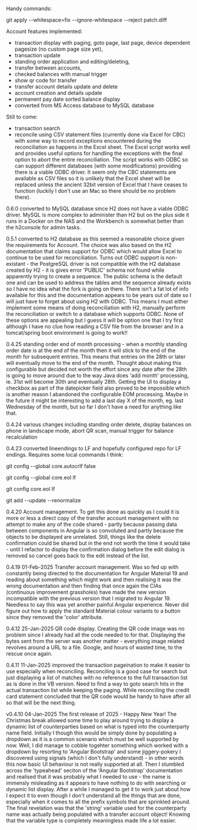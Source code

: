 Handy commands:

git apply --whitespace=fix --ignore-whitespace --reject patch.diff

Account features implemented: 
   - transaction display with paging, goto page, last page, device dependent pagesize (no custom page size yet),
   - transaction update 
   - standing order application and editing/deleting,
   - transfer between accounts,
   - checked balances with manual trigger
   - show qr code for transfer
   - transfer account details update and delete
   - account creation and details update
   - permanent pay date sorted balance display
   - converted from MS Access database to MySQL database

Still to come:
  - transaction search
  - reconcile using CSV statement files (currently done via Excel for CBC) with some way to record exceptions encountered during the reconciliation as happens in the Excel sheet. The Excel script works well and provides useful options for handling the exceptions with the final option to abort the entire reconciliation. The script works with ODBC so can support different databases (with some modifications) providing there is a viable ODBC driver. It seem only the CBC statements are available as CSV files so it is unlikely that the Excel sheet will be replaced unless the ancient 32bit version of Excel that I have ceases to function (luckily I don't use an Mac so there should be no problem there).  

0.6.0 converted to MySQL database since H2 does not have a viable ODBC driver. MySQL is more complex to administer than H2 
but on the plus side it runs in a Docker on the NAS and the Workbench is somewhat better than the h2console for admin tasks.

0.5.1 converted to H2 database as this seemed a reasonable choice given the requirements for Account. The choice
was also based on the H2 documentation that claims support for ODBC which would allow Excel to continue to be used for reconciliation. 
Turns out ODBC support is non-existant - the PostgreSQL driver is not compatible with the H2 database created by H2 - it is 
gives error 'PUBLIC' schema not found while apparently trying to create a sequence. The public schema is the default one and can be
used to address the tables amd the sequence already exists so I have no idea what the fork is going on there. There isn't a fat lot of
info available for this and the documentation appears to be years out of date so I will just have to forget about using H2 with ODBC.
This means I must either implement some means of doing reconciliation with H2, manually perform the reconciliation or switch to a database
which supports ODBC. None of these options are appealing but I guess it will be option one that I try first although I have no clue
how reading a CSV file from the browser and in a tomcat/spring boot environment is going to work!! 

0.4.25 standing order end of month processing - when a monthly standing order date is at the end of the month then it will stick to the end of the month for subsequent entries. This means that entries on the 28th or later will eventually move to the end of the month. Thought about making this configurable but decided not worth the effort since any date after the 28th is going to move around due to the way Java does 'add month' processing, ie. 31st will become 30th and eventually 28th. Getting the UI to display a checkbox as part of the datepicker field also proved to be impossible which is another reason I abandoned the configurable EOM processing. Maybe in the future it might be interesting to add a last day X of the month, eg. last Wednesday of the month, but so far I don't have a need for anything like that.

0.4.24 various changes including standing order delete, display balances on phone in landscape mode, abort QR scan, manual trigger for balance recalculation
    
0.4.23 converted lineendings to LF and hopefully configured repo for LF endings. Requires some
local commands I think:

git config --global core.autocrlf false

git config --global core.eol lf

git config core.eol lf

git add --update --renormalize

0.4.20 Account management. To get this done as quickly as I could it is more or less a direct copy of the 
transfer account management with no attempt to make any of the code shared - partly because passing data between components 
in Angular is so convoluted and partly because the objects to be displayed are unrelated. Still, things like the delete 
confirmation could be shared but in the end not worth the time it would take - until I refactor to display the confirmation
dialog before the edit dialog is removed so cancel goes back to the edit instead of the list. 

0.4.19 01-Feb-2025 Transfer account management. Was so fed up with constantly being directed to the documentation for 
Angular Material 19 and reading about something which might work and then realising it was the wrong documentation and then
finding that once again the CIAs (continuous improvement grassholes) have made the new version incompatible with the 
previous version that I migrated to Angular 19. Needless to say this was yet another painful Angular experience. 
Never did figure out how to apply the standard Material colour variants to a button since they removed the 'color' attribute.

0.4.12 25-Jan-2025 QR code display. Creating the QR code image was no problem since I already
had all the code needed to for that. Displaying the bytes sent from the server was another matter - everything image related 
revolves around a URL to a file. Google, and hours of wasted time, to the rescue once again.

0.4.11 11-Jan-2025 improved the transaction pageination to make it easier to use especially when reconciling. Reconciling
is a good case for search but just displaying a list of matches with no reference to the full transaction list as is done 
in the VB version. Need to find a way to goto search hits in the actual transaction list while keeping the paging.
While reconciling the credit card statement concluded that the QR code would be handy to have after all so that will be 
the next thing.

v0.4.10 04-Jan-2025 The first release of 2025 - Happy New Year! The Christmas break allowed some time to play around trying 
to display a dynamic list of counterparties based on what is typed into the counterparty name field. Initially I though this
would be simply done by populating a dropdown as it is a common scenario which must be well supported by now. Well, I did manage to 
cobble togehter something which worked with a dropdown by resorting to 'Angular Bootstrap' and some jiggery-pokery I discovered
using signals (which I don't fully understand) - in other words this now basic UI behaviour is not really supported at all. Then I 
stumbled across the 'typeahead' seciton of the 'Angular Bootstrap' documentation and realised that it was probably what I needed to 
use - the name is immensly misleading as it appears to have nothing to do with searching or dynamic list display. After a while I
managed to get it to work just about how I expect it to even though I don't understand all the things that are done, 
especially when it comes to all the prefix symbols that are sprinkled around. The final revelation was that the 'string' variable 
used for the counterparty name was actually being populated with a transfer account object! Knowing that the variable type
is completely meaningless made life a lot easier.
